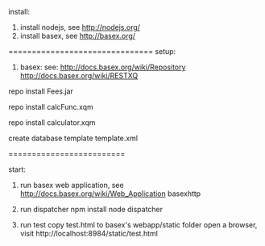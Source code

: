 install:

1. install nodejs, see http://nodejs.org/
2. install basex, see http://basex.org/

===============================
setup:

1. basex: see: http://docs.basex.org/wiki/Repository http://docs.basex.org/wiki/RESTXQ

repo install Fees.jar

repo install calcFunc.xqm

repo install calculator.xqm

create database template template.xml

=========================

start:
1. run basex web application, see http://docs.basex.org/wiki/Web_Application
basexhttp

2. run dispatcher
npm install 
node dispatcher

3. run test
copy test.html to basex's webapp/static folder
open a browser, visit http://localhost:8984/static/test.html




